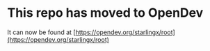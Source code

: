 # This repo has moved to OpenDev

It can now be found at [https://opendev.org/starlingx/root](https://opendev.org/starlingx/root)
